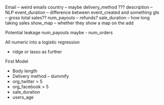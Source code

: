 Email – weird emails
country – maybe
delivery_method ???
description – NLP
event_duration – difference between event_created and something
gts – gross total sales??
num_payouts – refunds?
sale_duration – how long taking sales
show_map – whether they show a map on the add


Potential leakage
num_payouts
maybe - num_orders

All numeric into a logistic regression
- ridge or lasso as further


First Model
- Body length
- Delivery method – dummify
- org_twitter  > 5
- org_facebook > 5
- sale_duration
- users_age
